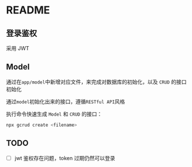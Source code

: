 # README

## 登录鉴权

采用 JWT

## Model

通过在`app/model`中新增对应文件，来完成对数据库的初始化，以及 `CRUD`
的接口初始化

通过`model`初始化出来的接口，遵循`RESTful API`风格

执行命令快速生成 `Model` 和 `CRUD` 的接口：

```bash
npx gcrud create <filename>
```

## TODO

- [ ] jwt 鉴权存在问题，token 过期仍然可以登录
